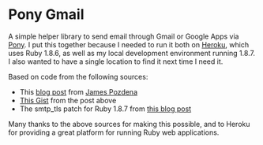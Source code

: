 Pony Gmail
================================

A simple helper library to send email through Gmail or Google Apps via [Pony](http://github.com/benprew/pony). I put this together because I needed to run it both on [Heroku](http://heroku.com/), which uses Ruby 1.8.6, as well as my local development environment running 1.8.7. I also wanted to have a single location to find it next time I need it.

Based on code from the following sources:

* This [blog post](http://blog.jpoz.net/2009/09/02/gmail-heroku-sinatra.html) from [James Pozdena](http://jpoz.github.com/)
* [This Gist](http://gist.github.com/179967) from the post above
* The smtp_tls patch for Ruby 1.8.7 from [this blog post](http://filiptepper.com/2009/02/11/hint-fixing-smtp_tlsrb-for-ruby-187/)

Many thanks to the above sources for making this possible, and to Heroku for providing a great platform for running Ruby web applications.